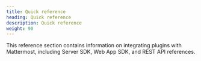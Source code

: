 ```yaml
---
title: Quick reference
heading: Quick reference
description: Quick reference
weight: 90
---
```


This reference section contains information on integrating plugins with Mattermost, including Server SDK, Web App SDK, and REST API references.
